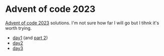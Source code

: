 # Advent of code 2023

[Advent of code 2023](https://adventofcode.com/2023) solutions. I'm not sure how far I will go but I tihnk it's worth trying.

* [day1](./day1/) (and [part 2](./day1-part2/))
* [day2](./day2/)
* [day3](./day3/)
